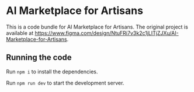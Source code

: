 
  # AI Marketplace for Artisans

  This is a code bundle for AI Marketplace for Artisans. The original project is available at https://www.figma.com/design/NtuFRi7v3k2c1jLITjZJXu/AI-Marketplace-for-Artisans.

  ## Running the code

  Run `npm i` to install the dependencies.

  Run `npm run dev` to start the development server.
  